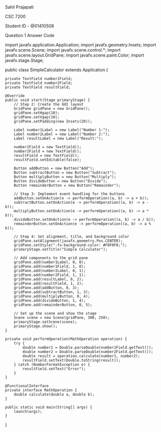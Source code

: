 Sahil Prajapati 

CSC 7200 

Student ID - @01410508 

Question 1 Answer Code 


import javafx.application.Application;
import javafx.geometry.Insets;
import javafx.scene.Scene;
import javafx.scene.control.*;
import javafx.scene.layout.GridPane;
import javafx.scene.paint.Color;
import javafx.stage.Stage;

public class SimpleCalculator extends Application {

    private TextField number1Field;
    private TextField number2Field;
    private TextField resultField;

    @Override
    public void start(Stage primaryStage) {
        // Step 2: Create the GUI layout
        GridPane gridPane = new GridPane();
        gridPane.setHgap(10);
        gridPane.setVgap(10);
        gridPane.setPadding(new Insets(20));

        Label number1Label = new Label("Number 1:");
        Label number2Label = new Label("Number 2:");
        Label resultLabel = new Label("Result:");

        number1Field = new TextField();
        number2Field = new TextField();
        resultField = new TextField();
        resultField.setEditable(false);

        Button addButton = new Button("Add");
        Button subtractButton = new Button("Subtract");
        Button multiplyButton = new Button("Multiply");
        Button divideButton = new Button("Divide");
        Button remainderButton = new Button("Remainder");

        // Step 3: Implement event handling for the buttons
        addButton.setOnAction(e -> performOperation((a, b) -> a + b));
        subtractButton.setOnAction(e -> performOperation((a, b) -> a - b));
        multiplyButton.setOnAction(e -> performOperation((a, b) -> a * b));
        divideButton.setOnAction(e -> performOperation((a, b) -> a / b));
        remainderButton.setOnAction(e -> performOperation((a, b) -> a % b));

        // Step 4: Set alignment, title, and background color
        gridPane.setAlignment(javafx.geometry.Pos.CENTER);
        gridPane.setStyle("-fx-background-color: #F0F0F0;");
        primaryStage.setTitle("Simple Calculator");

        // Add components to the grid pane
        gridPane.add(number1Label, 0, 0);
        gridPane.add(number1Field, 1, 0);
        gridPane.add(number2Label, 0, 1);
        gridPane.add(number2Field, 1, 1);
        gridPane.add(resultLabel, 0, 2);
        gridPane.add(resultField, 1, 2);
        gridPane.add(addButton, 0, 3);
        gridPane.add(subtractButton, 1, 3);
        gridPane.add(multiplyButton, 0, 4);
        gridPane.add(divideButton, 1, 4);
        gridPane.add(remainderButton, 0, 5);

        // Set up the scene and show the stage
        Scene scene = new Scene(gridPane, 300, 250);
        primaryStage.setScene(scene);
        primaryStage.show();
    }

    private void performOperation(MathOperation operation) {
        try {
            double number1 = Double.parseDouble(number1Field.getText());
            double number2 = Double.parseDouble(number2Field.getText());
            double result = operation.calculate(number1, number2);
            resultField.setText(Double.toString(result));
        } catch (NumberFormatException e) {
            resultField.setText("Error");
        }
    }

    @FunctionalInterface
    private interface MathOperation {
        double calculate(double a, double b);
    }

    public static void main(String[] args) {
        launch(args);
    }
}


